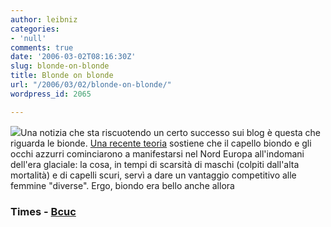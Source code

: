 ```yaml
---
author: leibniz
categories:
- 'null'
comments: true
date: '2006-03-02T08:16:30Z'
slug: blonde-on-blonde
title: Blonde on blonde
url: "/2006/03/02/blonde-on-blonde/"
wordpress_id: 2065

---
```

![](http://www.bcuc.ac.uk/images/yellowpaint.jpg)Una notizia che sta riscuotendo un certo successo sui blog è questa che riguarda le bionde. [Una recente teoria](http://www.timesonline.co.uk/article/0,,2087-2058688,00.html) sostiene che il capello biondo e gli occhi azzurri cominciarono a manifestarsi nel Nord Europa all'indomani dell'era glaciale: la cosa, in tempi di scarsità di maschi (colpiti dall'alta mortalità) e di capelli scuri, servì a dare un vantaggio competitivo alle femmine "diverse". Ergo, biondo era bello anche allora


### Times - [Bcuc](http://www.bcuc.ac.uk/main.asp?page=3943)
